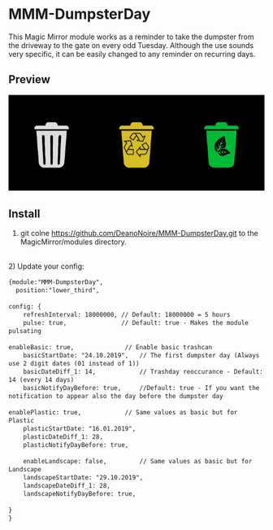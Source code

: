 # MMM-DumpsterDay
This Magic Mirror module works as a reminder to take the dumpster from the driveway to the gate on every odd Tuesday. Although  the use sounds very specific, it can be easily changed to any reminder on recurring days.
  
  ## Preview
<img src="https://github.com/DeanoNoire/MMM-DumpsterDay/blob/master/multiple.png?raw=true">


## Install
1) git colne https://github.com/DeanoNoire/MMM-DumpsterDay.git to the MagicMirror/modules directory.
<br/>
2) Update your config:



    {module:"MMM-DumpsterDay",
	  position:"lower_third",
	  
    config: {
		refreshInterval: 18000000, // Default: 18000000 = 5 hours
		pulse: true, 			   // Default: true - Makes the module pulsating
	
    enableBasic: true, 				// Enable basic trashcan 
		basicStartDate: "24.10.2019", 	// The first dumpster day (Always use 2 digit dates (01 instead of 1))
		basicDateDiff_1: 14,			// Trashday reoccurance - Default: 14 (every 14 days)
		basicNotifyDayBefore: true,		//Default: true - If you want the notification to appear also the day before the dumpster day
		
    enablePlastic: true,			// Same values as basic but for Plastic
		plasticStartDate: "16.01.2019", 
		plasticDateDiff_1: 28,
		plasticNotifyDayBefore: true,	

		enableLandscape: false,			// Same values as basic but for Landscape
		landscapeStartDate: "29.10.2019",
		landscapeDateDiff_1: 28,		
		landscapeNotifyDayBefore: true,
    
	}
	}
    
  
  
